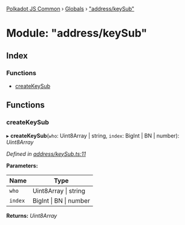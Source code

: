 [Polkadot JS Common](../README.md) › [Globals](../globals.md) › ["address/keySub"](_address_keysub_.md)

# Module: "address/keySub"

## Index

### Functions

* [createKeySub](_address_keysub_.md#createkeysub)

## Functions

###  createKeySub

▸ **createKeySub**(`who`: Uint8Array | string, `index`: BigInt | BN | number): *Uint8Array*

*Defined in [address/keySub.ts:11](https://github.com/polkadot-js/common/blob/ffc6b032/packages/util-crypto/src/address/keySub.ts#L11)*

**Parameters:**

Name | Type |
------ | ------ |
`who` | Uint8Array &#124; string |
`index` | BigInt &#124; BN &#124; number |

**Returns:** *Uint8Array*
